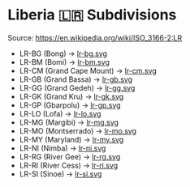 # Liberia 🇱🇷 Subdivisions

Source: https://en.wikipedia.org/wiki/ISO_3166-2:LR

* LR-BG (Bong) -> [lr-bg.svg](https://github.com/amckenna41/iso3166-flag-icons/blob/main/iso3166-2-icons/LR/lr-bg.svg)
* LR-BM (Bomi) -> [lr-bm.svg](https://github.com/amckenna41/iso3166-flag-icons/blob/main/iso3166-2-icons/LR/lr-bm.svg)
* LR-CM (Grand Cape Mount) -> [lr-cm.svg](https://github.com/amckenna41/iso3166-flag-icons/blob/main/iso3166-2-icons/LR/lr-cm.svg)
* LR-GB (Grand Bassa) -> [lr-gb.svg](https://github.com/amckenna41/iso3166-flag-icons/blob/main/iso3166-2-icons/LR/lr-gb.svg)
* LR-GG (Grand Gedeh) -> [lr-gg.svg](https://github.com/amckenna41/iso3166-flag-icons/blob/main/iso3166-2-icons/LR/lr-gg.svg)
* LR-GK (Grand Kru) -> [lr-gk.svg](https://github.com/amckenna41/iso3166-flag-icons/blob/main/iso3166-2-icons/LR/lr-gk.svg)
* LR-GP (Gbarpolu) -> [lr-gp.svg](https://github.com/amckenna41/iso3166-flag-icons/blob/main/iso3166-2-icons/LR/lr-gp.svg)
* LR-LO (Lofa) -> [lr-lo.svg](https://github.com/amckenna41/iso3166-flag-icons/blob/main/iso3166-2-icons/LR/lr-lo.svg)
* LR-MG (Margibi) -> [lr-mg.svg](https://github.com/amckenna41/iso3166-flag-icons/blob/main/iso3166-2-icons/LR/lr-mg.svg)
* LR-MO (Montserrado) -> [lr-mo.svg](https://github.com/amckenna41/iso3166-flag-icons/blob/main/iso3166-2-icons/LR/lr-mo.svg)
* LR-MY (Maryland) -> [lr-my.svg](https://github.com/amckenna41/iso3166-flag-icons/blob/main/iso3166-2-icons/LR/lr-my.svg)
* LR-NI (Nimba) -> [lr-ni.svg](https://github.com/amckenna41/iso3166-flag-icons/blob/main/iso3166-2-icons/LR/lr-ni.svg)
* LR-RG (River Gee) -> [lr-rg.svg](https://github.com/amckenna41/iso3166-flag-icons/blob/main/iso3166-2-icons/LR/lr-rg.svg)
* LR-RI (River Cess) -> [lr-ri.svg](https://github.com/amckenna41/iso3166-flag-icons/blob/main/iso3166-2-icons/LR/lr-ri.svg)
* LR-SI (Sinoe) -> [lr-si.svg](https://github.com/amckenna41/iso3166-flag-icons/blob/main/iso3166-2-icons/LR/lr-si.svg)
